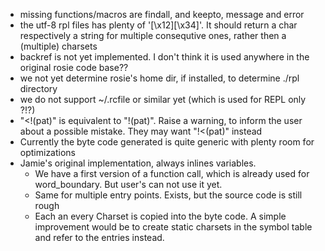 
- missing functions/macros are findall, and keepto, message and error
- the utf-8 rpl files has plenty of '[\\x12][\\x34]'. It should return a char respectively a string for multiple consequtive
    ones, rather then a (multiple) charsets
- backref is not yet implemented. I don't think it is used anywhere in the original rosie code base??
- we not yet determine rosie's home dir, if installed, to determine ./rpl directory
- we do not support ~/.rcfile or similar yet  (which is used for REPL only ?!?)
- "<!(pat)" is equivalent to "!(pat)".  Raise a warning, to inform the user about a possible mistake. They may want
    "!<(pat)" instead
- Currently the byte code generated is quite generic with plenty room for optimizations
- Jamie's original implementation, always inlines variables.
    - We have a first version of a function call, which is already used for word_boundary. But user's can not use it yet.
    - Same for multiple entry points. Exists, but the source code is still rough
    - Each an every Charset is copied into the byte code. A simple improvement would be to create static charsets
      in the symbol table and refer to the entries instead.
